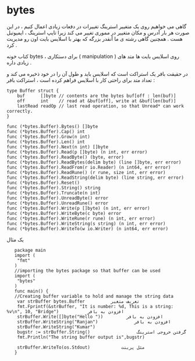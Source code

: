 # bytes 

گاهی می خواهیم روی یک متغییر استرینگ تغییرات در دفعات زیادی اعمال کنیم ، در این صورت هر بار آدرس و مکان متغییر در مموری تغییر می کند زیرا تایپ استرینگ  ، ایمیوتبل هست . همچنین گاهی رشته ی ما آنقدر بزرگه که بهتر با اسلایس بایت اون رو مدیریت کرد .  

 کتاب خونه bytes ، برای دستکاری ( manipulation ) روی اسلایس بایت ها متد های زیادی داره . 

 در حقیقت بافر یک استراکت است که اسلایس باید  و طول آن را در خود ذخیره می کند و تعداد متد برای راحتی کار با اسلایس فراهم کرده است ، استراکت بافر :


```
type Buffer struct {
    buf      []byte // contents are the bytes buf[off : len(buf)]
    off      int    // read at &buf[off], write at &buf[len(buf)]
    lastRead readOp // last read operation, so that Unread* can work correctly.
}

func (*bytes.Buffer).Bytes() []byte
func (*bytes.Buffer).Cap() int
func (*bytes.Buffer).Grow(n int)
func (*bytes.Buffer).Len() int
func (*bytes.Buffer).Next(n int) []byte
func (*bytes.Buffer).Read(p []byte) (n int, err error)
func (*bytes.Buffer).ReadByte() (byte, error)
func (*bytes.Buffer).ReadBytes(delim byte) (line []byte, err error)
func (*bytes.Buffer).ReadFrom(r io.Reader) (n int64, err error)
func (*bytes.Buffer).ReadRune() (r rune, size int, err error)
func (*bytes.Buffer).ReadString(delim byte) (line string, err error)
func (*bytes.Buffer).Reset()
func (*bytes.Buffer).String() string
func (*bytes.Buffer).Truncate(n int)
func (*bytes.Buffer).UnreadByte() error
func (*bytes.Buffer).UnreadRune() error
func (*bytes.Buffer).Write(p []byte) (n int, err error)
func (*bytes.Buffer).WriteByte(c byte) error
func (*bytes.Buffer).WriteRune(r rune) (n int, err error)
func (*bytes.Buffer).WriteString(s string) (n int, err error)
func (*bytes.Buffer).WriteTo(w io.Writer) (n int64, err error)
```

یک مثال 



 
```
   package main
   import (
   	"fmt"
   )
   //importing the bytes package so that buffer can be used
   import (
   	"bytes"
   )
   func main() {
   //Creating buffer variable to hold and manage the string data
   	var strBuffer bytes.Buffer          تعریف متغیر
    fmt.Fprintf(&strBuffer, "It is number: %d, This is a string: %v\n", 10, "Bridge")           افزودن به بافر
    strBuffer.Write([]byte("Hello "))         افزودن به بافر
   	strBuffer.WriteString("Ranjan")              افزودن به بافر
   	strBuffer.WriteString("Kumar")
    bugstr := strBuffer.String()                  گرفتن خروجی استرینگ
   	fmt.Println("The string buffer output is",bugstr)

    strBuffer.WriteTo(os.Stdout)            مثل پرینت
   }
```
